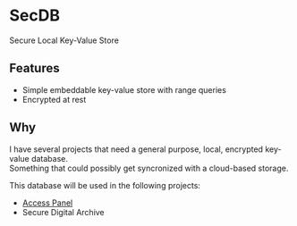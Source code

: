 # SecDB

Secure Local Key-Value Store

## Features

- Simple embeddable key-value store with range queries
- Encrypted at rest

## Why

I have several projects that need a general purpose, local, encrypted key-value database.  
Something that could possibly get syncronized with a cloud-based storage.

This database will be used in the following projects:

- [Access Panel](https://github.com/andy-goryachev/AccessPanelPublic)
- Secure Digital Archive

